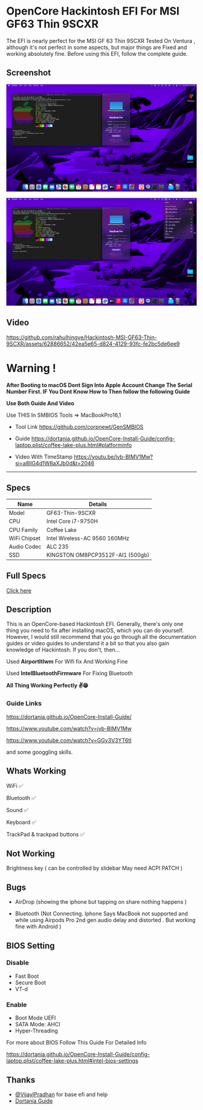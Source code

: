 
# OpenCore Hackintosh EFI For MSI GF63 Thin 9SCXR 

The EFI is nearly perfect for the MSI GF 63 Thin 9SCXR Tested On  Ventura , although it's not perfect in some aspects, but major things are Fixed and working absolutely fine. Before using this EFI, follow the complete guide.
## Screenshot
![Image](ScreenshotAndVideos/1.png)

![Image](ScreenshotAndVideos/2.png)

## Video




https://github.com/rahulhingve/Hackintosh-MSI-GF63-Thin-9SCXR/assets/62886652/42ea5e65-d824-4129-93fc-fe2bc5de6ee9






# Warning !

**After Booting to macOS Dont Sign Into Apple Account Change The Serial Number  First. IF You Dont Know How to Then follow the following Guide**

**Use Both Guide And Video**

Use THIS In SMBIOS Tools =>    MacBookPro16,1


- Tool Link
https://github.com/corpnewt/GenSMBIOS

-  Guide
https://dortania.github.io/OpenCore-Install-Guide/config-laptop.plist/coffee-lake-plus.html#platforminfo

- Video With TimeStamp
https://youtu.be/jvb-BIMV1Mw?si=a8llG4d1W8aXJb0d&t=2046
<hr>

## Specs













| Name             | Details                                                                |
| ----------------- | ------------------------------------------------------------------ |
|Model|GF63-Thin-9SCXR|
| CPU | Intel Core i7-9750H   |
| CPU Family |  Coffee Lake  |
| WiFi Chipset |Intel Wireless-AC 9560 160MHz  |
| Audio Codec |  ALC 235  |
| SSD |  KINGSTON OM8PCP3512F-AI1 (500gb) |




## Full Specs

[Click here](https://www.msi.com/Laptop/GF63-Thin-9SCXR/Specification)


## Description


This is an OpenCore-based Hackintosh EFI. Generally, there's only one thing you need to fix after installing macOS, which you can do yourself. However, I would still recommend that you go through all the documentation guides or video guides to understand it a bit so that you also gain knowledge of Hackintosh. If you don't, then...

Used **AirportItlwm** For Wifi fix And Working Fine

Used **IntelBluetoothFirmware** For Fixing Bluetooth

**All Thing Working Perfectly ✌😁**


### Guide Links
https://dortania.github.io/OpenCore-Install-Guide/

https://www.youtube.com/watch?v=jvb-BIMV1Mw  

https://www.youtube.com/watch?v=GGy3V3YT6tI

and some googgling skills.

##  Whats Working 
WiFi      ✅

Bluetooth ✅

Sound    ✅

Keyboard ✅

TrackPad  & trackpad buttons ✅


##  Not Working 
Brightness key ( can be controlled by slidebar May need ACPI PATCH )

## Bugs
- AirDrop  (showing the iphone but tapping on share nothing happens )

- Bluetooth (Not Connecting. Iphone Says MacBook not supported and while using Airpods Pro 2nd gen audio delay and distorted . But working fine with Android  ) 

## BIOS Setting 
### Disable 
- Fast Boot
- Secure Boot
- VT-d
### Enable
- Boot Mode UEFI
- SATA Mode: AHCI
- Hyper-Threading


For more about BIOS Follow This Guide For Detailed Info

https://dortania.github.io/OpenCore-Install-Guide/config-laptop.plist/coffee-lake-plus.html#intel-bios-settings










## Thanks 




- [@VijayIPradhan](https://github.com/VijayIPradhan) for base efi and help
- [Dortania Guide](https://dortania.github.io/OpenCore-Install-Guide/)


